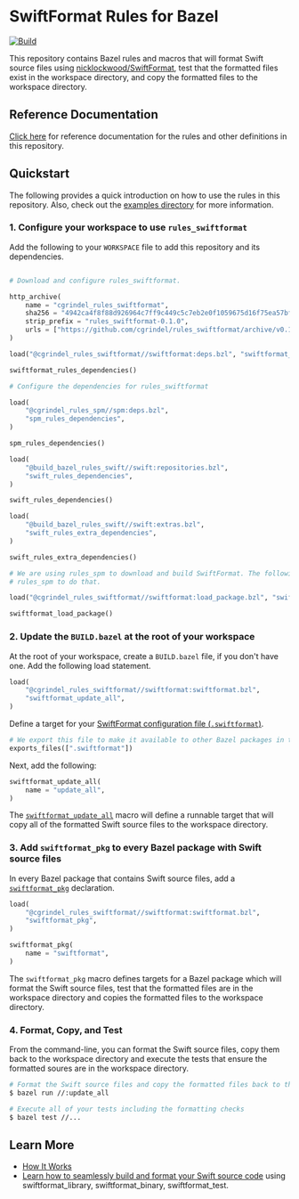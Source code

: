 # SwiftFormat Rules for Bazel

[![Build](https://github.com/cgrindel/rules_swiftformat/actions/workflows/bazel.yml/badge.svg)](https://github.com/cgrindel/rules_swiftformat/actions/workflows/bazel.yml)

This repository contains Bazel rules and macros that will format Swift source files using
[nicklockwood/SwiftFormat](https://github.com/nicklockwood/SwiftFormat), test that the formatted
files exist in the workspace directory, and copy the formatted files to the workspace directory.

## Reference Documentation

[Click here](/doc) for reference documentation for the rules and other definitions in this
repository.

<a id="#quickstart"></a>
## Quickstart

The following provides a quick introduction on how to use the rules in this repository. Also, check
out the [examples directory](examples/) for more information.

### 1. Configure your workspace to use `rules_swiftformat`

Add the following to your `WORKSPACE` file to add this repository and its dependencies.

```python

# Download and configure rules_swiftformat.

http_archive(
    name = "cgrindel_rules_swiftformat",
    sha256 = "4942ca4f8f88d926964c7ff9c449c5c7eb2e0f1059675d16f75ea57bfdebb504",
    strip_prefix = "rules_swiftformat-0.1.0",
    urls = ["https://github.com/cgrindel/rules_swiftformat/archive/v0.1.0.tar.gz"],
)

load("@cgrindel_rules_swiftformat//swiftformat:deps.bzl", "swiftformat_rules_dependencies")

swiftformat_rules_dependencies()

# Configure the dependencies for rules_swiftformat

load(
    "@cgrindel_rules_spm//spm:deps.bzl",
    "spm_rules_dependencies",
)

spm_rules_dependencies()

load(
    "@build_bazel_rules_swift//swift:repositories.bzl",
    "swift_rules_dependencies",
)

swift_rules_dependencies()

load(
    "@build_bazel_rules_swift//swift:extras.bzl",
    "swift_rules_extra_dependencies",
)

swift_rules_extra_dependencies()

# We are using rules_spm to download and build SwiftFormat. The following will configure
# rules_spm to do that.

load("@cgrindel_rules_swiftformat//swiftformat:load_package.bzl", "swiftformat_load_package")

swiftformat_load_package()
```

### 2. Update the `BUILD.bazel` at the root of your workspace

At the root of your workspace, create a `BUILD.bazel` file, if you don't have one. Add the following
load statement.

```python
load(
    "@cgrindel_rules_swiftformat//swiftformat:swiftformat.bzl",
    "swiftformat_update_all",
)
```

Define a target for your [SwiftFormat configuration file
(`.swiftformat`)](https://github.com/nicklockwood/SwiftFormat#config-file). 

```python
# We export this file to make it available to other Bazel packages in the workspace.
exports_files([".swiftformat"])
```

Next, add the following:

```python
swiftformat_update_all(
    name = "update_all",
)
```

The [`swiftformat_update_all`](/doc/rules_and_macros_overview.md#swiftformat_update_all) macro will
define a runnable target that will copy all of the formatted Swift source files to the workspace
directory.


### 3. Add `swiftformat_pkg` to every Bazel package with Swift source files

In every Bazel package that contains Swift source files, add a
[`swiftformat_pkg`](/doc/rules_and_macros_overview.md#swiftformat_pkg) declaration.

```python
load(
    "@cgrindel_rules_swiftformat//swiftformat:swiftformat.bzl",
    "swiftformat_pkg",
)

swiftformat_pkg(
    name = "swiftformat",
)
```

The `swiftformat_pkg` macro defines targets for a Bazel package which will format the Swift source
files, test that the formatted files are in the workspace directory and copies the formatted files
to the workspace directory.

### 4. Format, Copy, and Test

From the command-line, you can format the Swift source files, copy them back to the workspace
directory and execute the tests that ensure the formatted soures are in the workspace directory.

```sh
# Format the Swift source files and copy the formatted files back to the workspace directory
$ bazel run //:update_all

# Execute all of your tests including the formatting checks
$ bazel test //...
```

## Learn More

- [How It Works](/doc/how_it_works.md)
- [Learn how to seamlessly build and format your Swift source
  code](/doc/build_and_format_swift_source_code.md) using swiftformat_library, swiftformat_binary,
swiftformat_test. 


